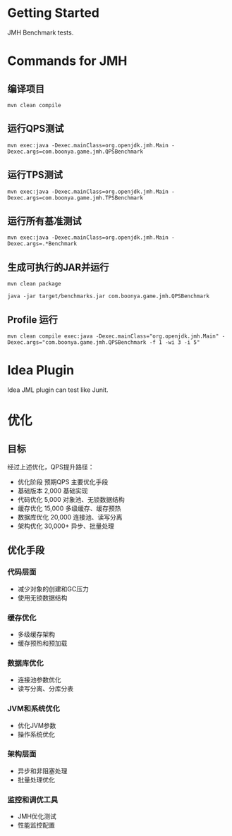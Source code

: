 # Getting Started

JMH Benchmark tests.

# Commands for JMH

## 编译项目 

`mvn clean compile`

## 运行QPS测试

`mvn exec:java -Dexec.mainClass=org.openjdk.jmh.Main -Dexec.args=com.boonya.game.jmh.QPSBenchmark`

## 运行TPS测试

`mvn exec:java -Dexec.mainClass=org.openjdk.jmh.Main -Dexec.args=com.boonya.game.jmh.TPSBenchmark`

## 运行所有基准测试

`mvn exec:java -Dexec.mainClass=org.openjdk.jmh.Main -Dexec.args=.*Benchmark`

## 生成可执行的JAR并运行

`mvn clean package`

`java -jar target/benchmarks.jar com.boonya.game.jmh.QPSBenchmark`

## Profile 运行

`mvn clean compile exec:java -Dexec.mainClass="org.openjdk.jmh.Main" -Dexec.args="com.boonya.game.jmh.QPSBenchmark -f 1 -wi 3 -i 5"`

# Idea Plugin

Idea JML plugin can test like Junit.

# 优化

## 目标

经过上述优化，QPS提升路径：

* 优化阶段	预期QPS	主要优化手段
* 基础版本	2,000	基础实现
* 代码优化	5,000	对象池、无锁数据结构
* 缓存优化	15,000	多级缓存、缓存预热
* 数据库优化	20,000	连接池、读写分离
* 架构优化	30,000+	异步、批量处理

## 优化手段

### 代码层面

* 减少对象的创建和GC压力
* 使用无锁数据结构

### 缓存优化

* 多级缓存架构
* 缓存预热和预加载

### 数据库优化

* 连接池参数优化
* 读写分离、分库分表

### JVM和系统优化

* 优化JVM参数
* 操作系统优化

### 架构层面

* 异步和非阻塞处理
* 批量处理优化

### 监控和调优工具

* JMH优化测试
* 性能监控配置


